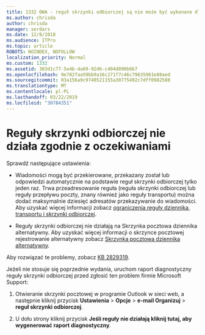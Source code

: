 ```yaml
---
title: 1332 OWA - reguł skrzynki odbiorczej są nie może być wykonane dla skrzynki pocztowej
ms.author: chrisda
author: chrisda
manager: serdars
ms.date: 12/8/2018
ms.audience: ITPro
ms.topic: article
ROBOTS: NOINDEX, NOFOLLOW
localization_priority: Normal
ms.custom: 1332
ms.assetid: 383d1c77-5e4b-4a69-92d6-c404d890b6b7
ms.openlocfilehash: 9e782faa59bb9a16c271f7c46c79635961e88aed
ms.sourcegitcommit: 03a156a9c9740521155a30775492c7dff0982588
ms.translationtype: MT
ms.contentlocale: pl-PL
ms.lasthandoff: 03/22/2019
ms.locfileid: "30784351"
---
```

# <a name="an-inbox-rule-doesnt-work-as-expected"></a>Reguły skrzynki odbiorczej nie działa zgodnie z oczekiwaniami

Sprawdź następujące ustawienia:
  
- Wiadomości mogą być przekierowane, przekazany został lub odpowiedzi automatycznie na podstawie reguł skrzynki odbiorczej tylko jeden raz. Trwa przeadresowanie reguła (reguła skrzynki odbiorczej lub reguły przepływu poczty, znany również jako reguły transportu) można dodać maksymalnie dziesięć adresatów przekazywanie do wiadomości. Aby uzyskać więcej informacji zobacz [ograniczenia reguły dziennika, transportu i skrzynki odbiorczej](https://docs.microsoft.com/office365/servicedescriptions/exchange-online-service-description/exchange-online-limits).
    
- Reguły skrzynki odbiorczej nie działają na Skrzynka pocztowa dziennika alternatywny. Aby uzyskać więcej informacji o skrzynce pocztowej rejestrowanie alternatywny zobacz [Skrzynka pocztowa dziennika alternatywny](https://docs.microsoft.com/Exchange/security-and-compliance/journaling/journaling#alternate-journaling-mailbox).
    
Aby rozwiązać te problemy, zobacz [KB 2829319](https://support.microsoft.com/kb/2829319).
  
Jeżeli nie stosuje się poprzednie wydania, uruchom raport diagnostyczny reguły skrzynki odbiorczej przed zgłosić ten problem firmie Microsoft Support:
  
1. Otwieranie skrzynki pocztowej w programie Outlook w sieci web, a następnie kliknij przycisk **Ustawienia** \> **Opcje** \> **e-mail Organizuj** \> **reguł skrzynki odbiorczej**.
    
2. U dołu strony kliknij przycisk **Jeśli reguły nie działają kliknij tutaj, aby wygenerować raport diagnostyczny**.
    

